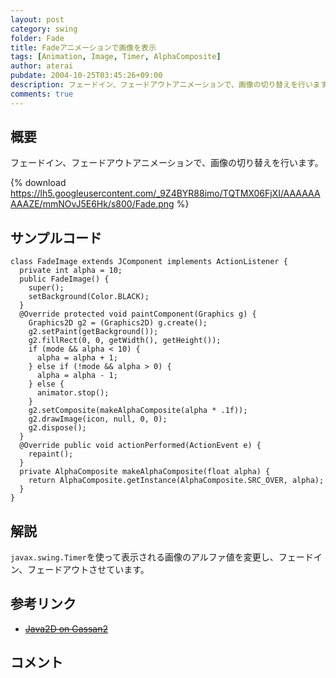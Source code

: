 ```yaml
---
layout: post
category: swing
folder: Fade
title: Fadeアニメーションで画像を表示
tags: [Animation, Image, Timer, AlphaComposite]
author: aterai
pubdate: 2004-10-25T03:45:26+09:00
description: フェードイン、フェードアウトアニメーションで、画像の切り替えを行います。
comments: true
---
```

## 概要
フェードイン、フェードアウトアニメーションで、画像の切り替えを行います。

{% download https://lh5.googleusercontent.com/_9Z4BYR88imo/TQTMX06FjXI/AAAAAAAAAZE/mmNOvJ5E6Hk/s800/Fade.png %}

## サンプルコード
<pre class="prettyprint"><code>class FadeImage extends JComponent implements ActionListener {
  private int alpha = 10;
  public FadeImage() {
    super();
    setBackground(Color.BLACK);
  }
  @Override protected void paintComponent(Graphics g) {
    Graphics2D g2 = (Graphics2D) g.create();
    g2.setPaint(getBackground());
    g2.fillRect(0, 0, getWidth(), getHeight());
    if (mode &amp;&amp; alpha &lt; 10) {
      alpha = alpha + 1;
    } else if (!mode &amp;&amp; alpha &gt; 0) {
      alpha = alpha - 1;
    } else {
      animator.stop();
    }
    g2.setComposite(makeAlphaComposite(alpha * .1f));
    g2.drawImage(icon, null, 0, 0);
    g2.dispose();
  }
  @Override public void actionPerformed(ActionEvent e) {
    repaint();
  }
  private AlphaComposite makeAlphaComposite(float alpha) {
    return AlphaComposite.getInstance(AlphaComposite.SRC_OVER, alpha);
  }
}
</code></pre>

## 解説
`javax.swing.Timer`を使って表示される画像のアルファ値を変更し、フェードイン、フェードアウトさせています。

## 参考リンク
- ~~[Java2D on Gassan2](http://ux01.so-net.ne.jp/~komori/archives/java/java2d.html)~~

<!-- dummy comment line for breaking list -->

## コメント
